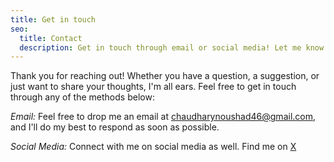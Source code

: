 ```yaml
---
title: Get in touch
seo:
  title: Contact
  description: Get in touch through email or social media! Let me know how I can help.
---
```


Thank you for reaching out! Whether you have a question, a suggestion, or just want to share your thoughts, I'm all ears. Feel free to get in touch through any of the methods below:

_Email:_
Feel free to drop me an email at [chaudharynoushad46@gmail.com](mailto:chaudharynoushad46@gmail.com ), and I'll do my best to respond as soon as possible.

_Social Media:_
Connect with me on social media as well. Find me on [X](https://x.com/0xNoushad) 
